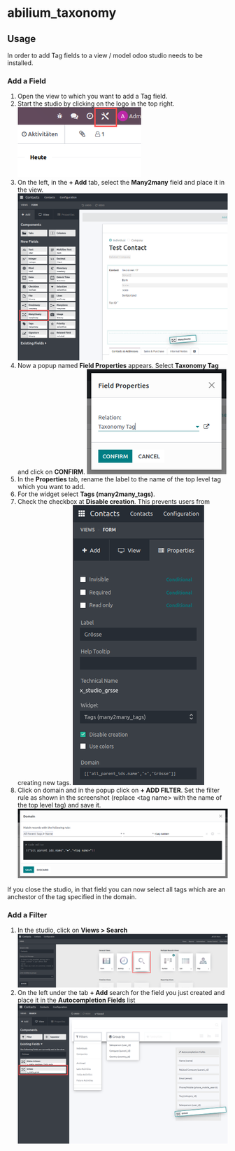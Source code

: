 # abilium_taxonomy


## Usage

In order to add Tag fields to a view / model odoo studio needs to be installed.

### Add a Field

1. Open the view to which you want to add a Tag field.
1. Start the studio by clicking on the logo in the top right.
![logo](/doc/img/open_studio.png)
1. On the left, in the **+ Add** tab, select the **Many2many** field and place it in the view.
![logo](/doc/img/place_field.png)
1. Now a popup named **Field Properties** appears. Select **Taxonomy Tag** and click on **CONFIRM**.
![logo](/doc/img/field_properties.png)
1. In the **Properties** tab, rename the label to the name of the top level tag which you want to add.
1. For the widget select **Tags (many2many_tags)**.
1. Check the checkbox at **Disable creation**. This prevents users from creating new tags.
![logo](/doc/img/field_props.png)
1. Click on domain and in the popup click on **+ ADD FILTER**. Set the filter rule as shown in the screenshot (replace \<tag name> with the name of the top level tag) and save it.
![logo](/doc/img/field_domain.png)

If you close the studio, in that field you can now select all tags which are an anchestor of the tag specified in the domain.


### Add a Filter

1. In the studio, click on **Views > Search**
![logo](/doc/img/search_view.png)
1. On the left under the tab **+ Add** search for the field you just created and place it in the **Autocompletion Fields** list  
![logo](/doc/img/place_filter.png)
